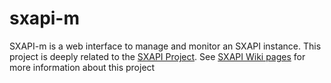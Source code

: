 sxapi-m
=======

SXAPI-m is a web interface to manage and monitor an SXAPI instance. This project is deeply related to the [SXAPI Project](https://github.com/startxfr/sxapi). See [SXAPI Wiki pages](https://github.com/startxfr/sxapi/wiki) for more information about this project